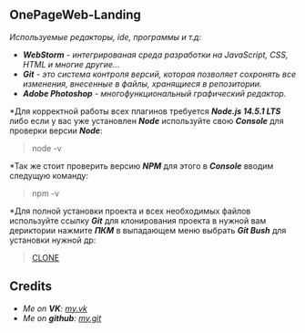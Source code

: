 **__OnePageWeb-Landing__**
---
*Используемые редакторы, ide, программы и т.д:*
* *__WebStorm__ - интегрированая среда разработки на JavaScript, CSS, HTML и многие другие...*
* *__Git__ - это система контроля версий, которая позволяет сохронять все изменения, внесенные в файлы, хранящиеся в репозитории.*
* *__Adobe Photoshop__ - многофункциональный графический редактор.*

*Для корректной работы всех плагинов требуется *__Node.js 14.5.1 LTS__* либо если у вас уже установлен *__Node__* используйте свою *__Console__* для проверки версии *__Node__*:
> node -v

*Так же стоит проверить версию *__NPM__* для этого в *__Console__* вводим следущую команду: 
> npm -v 

*Для полной установки проекта и всех необходимых файлов используйте ссылку *__Git__* для клонирования проекта в нужной вам дериктории нажмите *__ПКМ__* в выпадающем меню выбрать *__Git Bush__* для установки нужной др:
> [CLONE](https://github.com/nevermore-base/OnePageWeb-landing.git)

**__Credits__**
---
* *Me on __VK__: [my.vk](https://vk.com/brazzz3rs)*
* *Me on __github__: [my.git](https://github.com/nevermore-base)*
         
